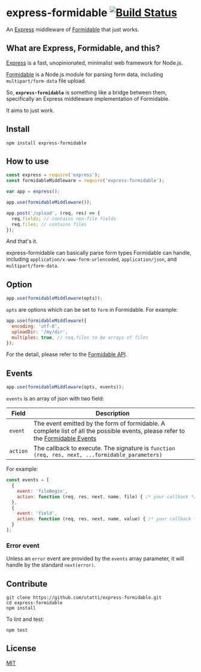 # express-formidable [![Build Status](https://travis-ci.org/utatti/express-formidable.svg?branch=master)](https://travis-ci.org/utatti/express-formidable)

An [Express](http://expressjs.com) middleware of
[Formidable](https://github.com/felixge/node-formidable) that just works.

## What are Express, Formidable, and this?

[Express](http://expressjs.com) is a fast, unopinionated, minimalist web
framework for Node.js.

[Formidable](https://github.com/felixge/node-formidable) is a Node.js module
for parsing form data, including `multipart/form-data` file upload.

So, **`express-formidable`** is something like a bridge between them,
specifically an Express middleware implementation of Formidable.

It aims to just work.

## Install

```
npm install express-formidable
```

## How to use

```js
const express = require('express');
const formidableMiddleware = require('express-formidable');

var app = express();

app.use(formidableMiddleware());

app.post('/upload', (req, res) => {
  req.fields; // contains non-file fields
  req.files; // contains files
});
```

And that's it.

express-formidable can basically parse form types Formidable can handle,
including `application/x-www-form-urlencoded`, `application/json`, and
`multipart/form-data`.

## Option

```js
app.use(formidableMiddleware(opts));
```

`opts` are options which can be set to `form` in Formidable. For example:

```js
app.use(formidableMiddleware({
  encoding: 'utf-8',
  uploadDir: '/my/dir',
  multiples: true, // req.files to be arrays of files
});
```

For the detail, please refer to the
[Formidable API](https://github.com/felixge/node-formidable#api).

## Events

```js
app.use(formidableMiddleware(opts, events));
```

`events` is an array of json with two field:

| Field | Description |
| ----- | ----------- |
| `event` | The event emitted by the form of formidable. A complete list of all the possible events, please refer to the [Formidable Events](https://github.com/felixge/node-formidable#events) |
| `action` | The callback to execute. The signature is `function (req, res, next, ...formidable_parameters)` |

For example:

```js
const events = [
  {
    event: 'fileBegin',
    action: function (req, res, next, name, file) { /* your callback */ }
  }, 
  {
    event: 'field',
    action: function (req, res, next, name, value) { /* your callback */ }
  }
];
```

### Error event

Unless an `error` event are provided by the `events` array parameter, it will handle by the standard `next(error)`.

## Contribute

```
git clone https://github.com/utatti/express-formidable.git
cd express-formidable
npm install
```

To lint and test:

```
npm test
```

## License

[MIT](LICENSE)
